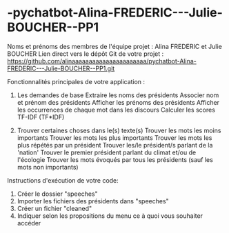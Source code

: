 # -pychatbot-Alina-FREDERIC---Julie-BOUCHER--PP1

Noms et prénoms des membres de l'équipe projet : Alina FREDERIC et Julie BOUCHER 
Lien direct vers le dépôt Git de votre projet : https://github.com/alinaaaaaaaaaaaaaaaaaaaaaa/pychatbot-Alina-FREDERIC---Julie-BOUCHER--PP1.git

Fonctionnalités principales de votre application : 

1. Les demandes de base
Extraire les noms des présidents
Associer nom et prénom des présidents
Afficher les prénoms des présidents
Afficher les occurrences de chaque mot dans les discours
Calculer les scores TF-IDF (TF*IDF)

2. Trouver certaines choses dans le(s) texte(s)
Trouver les mots les moins importants
Trouver les mots les plus importants
Trouver les mots les plus répétés par un président
Trouver les/le président/s parlant de la 'nation'
Trouver le premier président parlant du climat et/ou de l'écologie
Trouver les mots évoqués par tous les présidents (sauf les mots non importants)

Instructions d'exécution de votre code:
1. Créer le dossier "speeches"
1. Importer les fichiers des présidents dans "speeches"
2. Créer un fichier "cleaned"
3. Indiquer selon les propositions du menu ce à quoi vous souhaiter accéder 
